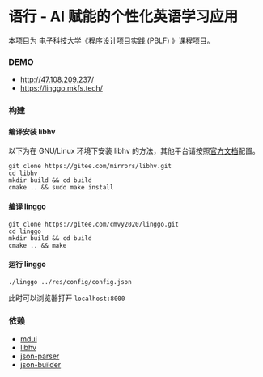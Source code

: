# 语行 - AI 赋能的个性化英语学习应用

本项目为 电子科技大学《程序设计项目实践 (PBLF) 》课程项目。

### DEMO
- http://47.108.209.237/
- https://linggo.mkfs.tech/

### 构建
#### 编译安装 libhv
以下为在 GNU/Linux 环境下安装 libhv 的方法，其他平台请按照[官方文档](https://github.com/ithewei/libhv/blob/master/README-CN.md#%EF%B8%8F-%E6%9E%84%E5%BB%BA)配置。
```shell
git clone https://gitee.com/mirrors/libhv.git
cd libhv
mkdir build && cd build
cmake .. && sudo make install
```
#### 编译 linggo
```shell
git clone https://gitee.com/cmvy2020/linggo.git
cd linggo
mkdir build && cd build
cmake .. && make
```
#### 运行 linggo
```shell
./linggo ../res/config/config.json
```
此时可以浏览器打开 `localhost:8000` 

### 依赖
- [mdui](https://www.mdui.org/docs/)
- [libhv](https://github.com/ithewei/libhv)
- [json-parser](https://github.com/json-parser/json-parser)
- [json-builder](https://github.com/json-parser/json-builder)
